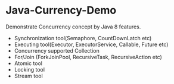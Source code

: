 # Java-Currency-Demo

Demonstrate Concurrency concept by Java 8 features.  

* Synchronization tool(Semaphore, CountDownLatch etc)  
* Executing tool(Executor, ExecutorService, Callable, Future etc)  
* Concurrency supported Collection  
* For/Join (ForkJoinPool, RecursiveTask, RecursiveAction etc)  
* Atomic tool  
* Locking tool  
* Stream tool  
